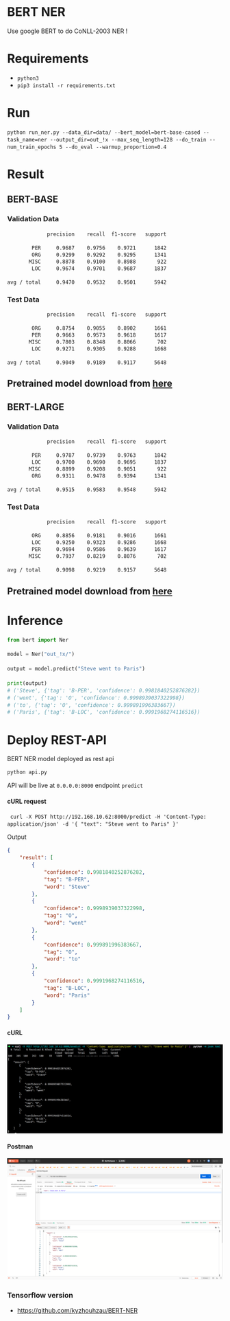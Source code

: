 # BERT NER

Use google BERT to do CoNLL-2003 NER !


# Requirements

-  `python3`
- `pip3 install -r requirements.txt`

# Run

`python run_ner.py --data_dir=data/ --bert_model=bert-base-cased --task_name=ner --output_dir=out_!x --max_seq_length=128 --do_train --num_train_epochs 5 --do_eval --warmup_proportion=0.4`


# Result

## BERT-BASE

### Validation Data
```
             precision    recall  f1-score   support

        PER     0.9687    0.9756    0.9721      1842
        ORG     0.9299    0.9292    0.9295      1341
       MISC     0.8878    0.9100    0.8988       922
        LOC     0.9674    0.9701    0.9687      1837

avg / total     0.9470    0.9532    0.9501      5942
```
### Test Data
```
             precision    recall  f1-score   support

        ORG     0.8754    0.9055    0.8902      1661
        PER     0.9663    0.9573    0.9618      1617
       MISC     0.7803    0.8348    0.8066       702
        LOC     0.9271    0.9305    0.9288      1668

avg / total     0.9049    0.9189    0.9117      5648
```
## Pretrained model download from [here](https://drive.google.com/file/d/1hmj1zC6xipR7KTT04bJpSUPNU1pRuI7h/view?usp=sharing)

## BERT-LARGE

### Validation Data
```
             precision    recall  f1-score   support

        PER     0.9787    0.9739    0.9763      1842
        LOC     0.9700    0.9690    0.9695      1837
       MISC     0.8899    0.9208    0.9051       922
        ORG     0.9311    0.9478    0.9394      1341

avg / total     0.9515    0.9583    0.9548      5942
```
### Test Data
```
             precision    recall  f1-score   support

        ORG     0.8856    0.9181    0.9016      1661
        LOC     0.9250    0.9323    0.9286      1668
        PER     0.9694    0.9586    0.9639      1617
       MISC     0.7937    0.8219    0.8076       702

avg / total     0.9098    0.9219    0.9157      5648
```
## Pretrained model download from [here](https://drive.google.com/file/d/1OCI6EeXwX3AF50hnR6J1VAgBUPRNZGG8/view?usp=sharing)

# Inference

```python
from bert import Ner

model = Ner("out_!x/")

output = model.predict("Steve went to Paris")

print(output)
# ('Steve', {'tag': 'B-PER', 'confidence': 0.9981840252876282})
# ('went', {'tag': 'O', 'confidence': 0.9998939037322998})
# ('to', {'tag': 'O', 'confidence': 0.999891996383667})
# ('Paris', {'tag': 'B-LOC', 'confidence': 0.9991968274116516})

```

# Deploy REST-API
BERT NER model deployed as rest api
```bash
python api.py
```
API will be live at `0.0.0.0:8000` endpoint `predict`
#### cURL request
` curl -X POST http://192.168.10.62:8000/predict -H 'Content-Type: application/json' -d '{ "text": "Steve went to Paris" }'`

Output
```json
{
    "result": [
        {
            "confidence": 0.9981840252876282,
            "tag": "B-PER",
            "word": "Steve"
        },
        {
            "confidence": 0.9998939037322998,
            "tag": "O",
            "word": "went"
        },
        {
            "confidence": 0.999891996383667,
            "tag": "O",
            "word": "to"
        },
        {
            "confidence": 0.9991968274116516,
            "tag": "B-LOC",
            "word": "Paris"
        }
    ]
}
```
#### cURL 
![curl output image](/img/curl.png)
#### Postman
![postman output image](/img/postman.png)


### Tensorflow version

- https://github.com/kyzhouhzau/BERT-NER